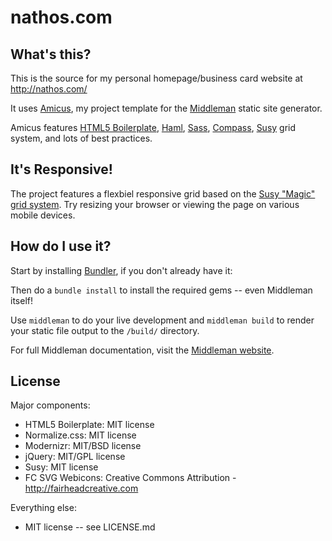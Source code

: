 # nathos.com

## What's this?

This is the source for my personal homepage/business card website at http://nathos.com/

It uses [Amicus](https://github.com/nathos/amicus), my project template for the [Middleman](http://middlemanapp.com/) static site generator.

Amicus features [HTML5 Boilerplate](http://html5boilerplate.com/), [Haml](http://haml-lang.com/), [Sass](http://sass-lang.com/), [Compass](http://compass-style.org/), [Susy](http://susy.oddbird.net/) grid system, and lots of best practices.

## It's Responsive!

The project features a flexbiel responsive grid based on the [Susy "Magic" grid system](http://susy.oddbird.net/demos/magic/). Try resizing your browser or viewing the page on various mobile devices.

## How do I use it?

Start by installing [Bundler](http://gembundler.com/), if you don't already have it:

Then do a ```bundle install``` to install the required gems -- even Middleman itself!

Use ```middleman``` to do your live development and ```middleman build``` to render your static file output to the ```/build/``` directory.

For full Middleman documentation, visit the [Middleman website](http://middlemanapp.com/).


## License

Major components:

* HTML5 Boilerplate: MIT license
* Normalize.css: MIT license
* Modernizr: MIT/BSD license
* jQuery: MIT/GPL license
* Susy: MIT license
* FC SVG Webicons: Creative Commons Attribution - http://fairheadcreative.com

Everything else:

* MIT license -- see LICENSE.md
